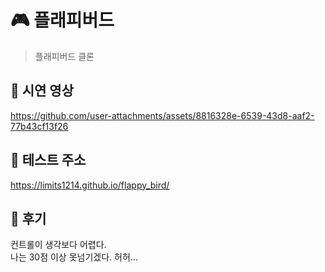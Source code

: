 # 🎮 플래피버드
> 플래피버드 클론

## 🎥 시연 영상



https://github.com/user-attachments/assets/8816328e-6539-43d8-aaf2-77b43cf13f26





## 🤸 테스트 주소
https://limits1214.github.io/flappy_bird/


## 🤛 후기
컨트롤이 생각보다 어렵다.  
나는 30점 이상 못넘기겠다. 허허...

